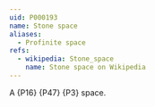 ```yaml
---
uid: P000193
name: Stone space
aliases:
  - Profinite space
refs:
  - wikipedia: Stone_space
    name: Stone space on Wikipedia
---
```

A {P16} {P47} {P3} space.
